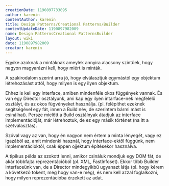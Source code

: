 ```yaml
---
creationDate: 1190897733895 
author: karenin 
contentAuthor: karenin 
title: Design Patterns/Creational Patterns/Builder 
contentUpdateDate: 1190897982009 
name: Design PatternsCreational PatternsBuilder 
layout: wiki 
date: 1190897982009 
creator: karenin 
---
```

Egyike azoknak a mintáknak ameylek annyira alacsony szintűek, hogy nagyon magyarázni kell, hogy miért is minták.

A szakirodalom szerint arra jó, hogy elválasztjuk egymástól egy objektum létrehozásást attól, hogy milyen is egy ilyen objektum.

Ehhez is kell egy interface, amiben mindenféle okos függények vannak. És van egy Director osztályunk, ami kap egy ilyen intarface-nek megfelelő osztályt, és az okos fügvényeket használja. (pl. felépíthet ezeknek segítségével egy fát, innen a Build név, de szerintem bármi mást is csinálhat). Persze mielőtt a Build osztálnyak átadjuk az interface implementációját, már létrehoztuk, de ez egy másik történet (na itt a szétválasztás).

Szóval vagy az van, hogy én nagyon nem értem a minta lényegét, vagy ez igazából az, amit mindenki használ, hogy interface-ektől függünk, nem implementácioktól, csak éppen ojjektum építésekor használva.

A tipikus példa az szokott lenni, amikor csináluk mondjuk egy DOM fát, de akár többfajta reprezentációból (pl. XML, FastInfoset). Ekkor több Builder interfaceünk van, de a Director mindegyikbű ugyanazt látja (pl. hogy kérem a következő tokent, meg hogy van-e még), és nem kell azzal foglalkozni, hogy milyen reprezentációba érzekett az adat.
